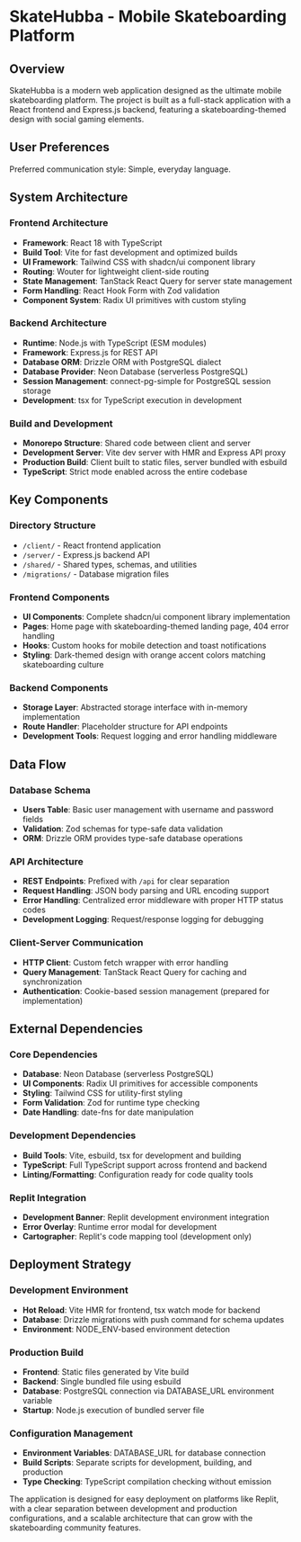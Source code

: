 # SkateHubba - Mobile Skateboarding Platform

## Overview

SkateHubba is a modern web application designed as the ultimate mobile skateboarding platform. The project is built as a full-stack application with a React frontend and Express.js backend, featuring a skateboarding-themed design with social gaming elements.

## User Preferences

Preferred communication style: Simple, everyday language.

## System Architecture

### Frontend Architecture
- **Framework**: React 18 with TypeScript
- **Build Tool**: Vite for fast development and optimized builds
- **UI Framework**: Tailwind CSS with shadcn/ui component library
- **Routing**: Wouter for lightweight client-side routing
- **State Management**: TanStack React Query for server state management
- **Form Handling**: React Hook Form with Zod validation
- **Component System**: Radix UI primitives with custom styling

### Backend Architecture
- **Runtime**: Node.js with TypeScript (ESM modules)
- **Framework**: Express.js for REST API
- **Database ORM**: Drizzle ORM with PostgreSQL dialect
- **Database Provider**: Neon Database (serverless PostgreSQL)
- **Session Management**: connect-pg-simple for PostgreSQL session storage
- **Development**: tsx for TypeScript execution in development

### Build and Development
- **Monorepo Structure**: Shared code between client and server
- **Development Server**: Vite dev server with HMR and Express API proxy
- **Production Build**: Client built to static files, server bundled with esbuild
- **TypeScript**: Strict mode enabled across the entire codebase

## Key Components

### Directory Structure
- `/client/` - React frontend application
- `/server/` - Express.js backend API
- `/shared/` - Shared types, schemas, and utilities
- `/migrations/` - Database migration files

### Frontend Components
- **UI Components**: Complete shadcn/ui component library implementation
- **Pages**: Home page with skateboarding-themed landing page, 404 error handling
- **Hooks**: Custom hooks for mobile detection and toast notifications
- **Styling**: Dark-themed design with orange accent colors matching skateboarding culture

### Backend Components
- **Storage Layer**: Abstracted storage interface with in-memory implementation
- **Route Handler**: Placeholder structure for API endpoints
- **Development Tools**: Request logging and error handling middleware

## Data Flow

### Database Schema
- **Users Table**: Basic user management with username and password fields
- **Validation**: Zod schemas for type-safe data validation
- **ORM**: Drizzle ORM provides type-safe database operations

### API Architecture
- **REST Endpoints**: Prefixed with `/api` for clear separation
- **Request Handling**: JSON body parsing and URL encoding support
- **Error Handling**: Centralized error middleware with proper HTTP status codes
- **Development Logging**: Request/response logging for debugging

### Client-Server Communication
- **HTTP Client**: Custom fetch wrapper with error handling
- **Query Management**: TanStack React Query for caching and synchronization
- **Authentication**: Cookie-based session management (prepared for implementation)

## External Dependencies

### Core Dependencies
- **Database**: Neon Database (serverless PostgreSQL)
- **UI Components**: Radix UI primitives for accessible components
- **Styling**: Tailwind CSS for utility-first styling
- **Form Validation**: Zod for runtime type checking
- **Date Handling**: date-fns for date manipulation

### Development Dependencies
- **Build Tools**: Vite, esbuild, tsx for development and building
- **TypeScript**: Full TypeScript support across frontend and backend
- **Linting/Formatting**: Configuration ready for code quality tools

### Replit Integration
- **Development Banner**: Replit development environment integration
- **Error Overlay**: Runtime error modal for development
- **Cartographer**: Replit's code mapping tool (development only)

## Deployment Strategy

### Development Environment
- **Hot Reload**: Vite HMR for frontend, tsx watch mode for backend
- **Database**: Drizzle migrations with push command for schema updates
- **Environment**: NODE_ENV-based environment detection

### Production Build
- **Frontend**: Static files generated by Vite build
- **Backend**: Single bundled file using esbuild
- **Database**: PostgreSQL connection via DATABASE_URL environment variable
- **Startup**: Node.js execution of bundled server file

### Configuration Management
- **Environment Variables**: DATABASE_URL for database connection
- **Build Scripts**: Separate scripts for development, building, and production
- **Type Checking**: TypeScript compilation checking without emission

The application is designed for easy deployment on platforms like Replit, with a clear separation between development and production configurations, and a scalable architecture that can grow with the skateboarding community features.